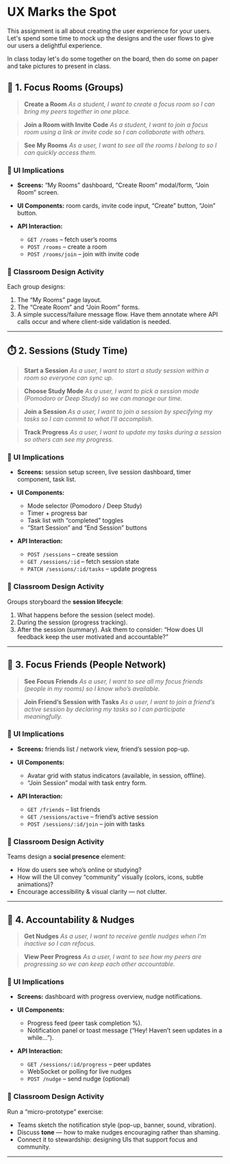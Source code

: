 # UX Marks the Spot
This assignment is all about creating the user experience for your users. Let's spend some time to mock up the designs and the
user flows to give our users a delightful experience.

In class today let's do some together on the board, then do some on paper and take pictures to present in class.

## 🎯 1. Focus Rooms (Groups)

> **Create a Room**
> *As a student, I want to create a focus room so I can bring my peers together in one place.*

> **Join a Room with Invite Code**
> *As a student, I want to join a focus room using a link or invite code so I can collaborate with others.*

> **See My Rooms**
> *As a user, I want to see all the rooms I belong to so I can quickly access them.*

### 🧩 UI Implications

* **Screens:** “My Rooms” dashboard, “Create Room” modal/form, “Join Room” screen.
* **UI Components:** room cards, invite code input, “Create” button, “Join” button.
* **API Interaction:**

  * `GET /rooms` – fetch user’s rooms
  * `POST /rooms` – create a room
  * `POST /rooms/join` – join with invite code

### 🏫 Classroom Design Activity

Each group designs:

1. The “My Rooms” page layout.
2. The “Create Room” and “Join Room” forms.
3. A simple success/failure message flow.
   Have them annotate where API calls occur and where client-side validation is needed.

---

## ⏱️ 2. Sessions (Study Time)

> **Start a Session**
> *As a user, I want to start a study session within a room so everyone can sync up.*

> **Choose Study Mode**
> *As a user, I want to pick a session mode (Pomodoro or Deep Study) so we can manage our time.*

> **Join a Session**
> *As a user, I want to join a session by specifying my tasks so I can commit to what I’ll accomplish.*

> **Track Progress**
> *As a user, I want to update my tasks during a session so others can see my progress.*

### 🧩 UI Implications

* **Screens:** session setup screen, live session dashboard, timer component, task list.
* **UI Components:**

  * Mode selector (Pomodoro / Deep Study)
  * Timer + progress bar
  * Task list with “completed” toggles
  * “Start Session” and “End Session” buttons
* **API Interaction:**

  * `POST /sessions` – create session
  * `GET /sessions/:id` – fetch session state
  * `PATCH /sessions/:id/tasks` – update progress

### 🏫 Classroom Design Activity

Groups storyboard the **session lifecycle**:

1. What happens before the session (select mode).
2. During the session (progress tracking).
3. After the session (summary).
   Ask them to consider: “How does UI feedback keep the user motivated and accountable?”

---

## 👥 3. Focus Friends (People Network)

> **See Focus Friends**
> *As a user, I want to see all my focus friends (people in my rooms) so I know who’s available.*

> **Join Friend’s Session with Tasks**
> *As a user, I want to join a friend’s active session by declaring my tasks so I can participate meaningfully.*

### 🧩 UI Implications

* **Screens:** friends list / network view, friend’s session pop-up.
* **UI Components:**

  * Avatar grid with status indicators (available, in session, offline).
  * “Join Session” modal with task entry form.
* **API Interaction:**

  * `GET /friends` – list friends
  * `GET /sessions/active` – friend’s active session
  * `POST /sessions/:id/join` – join with tasks

### 🏫 Classroom Design Activity

Teams design a **social presence** element:

* How do users see who’s online or studying?
* How will the UI convey “community” visually (colors, icons, subtle animations)?
* Encourage accessibility & visual clarity — not clutter.

---

## 🔔 4. Accountability & Nudges

> **Get Nudges**
> *As a user, I want to receive gentle nudges when I’m inactive so I can refocus.*

> **View Peer Progress**
> *As a user, I want to see how my peers are progressing so we can keep each other accountable.*

### 🧩 UI Implications

* **Screens:** dashboard with progress overview, nudge notifications.
* **UI Components:**

  * Progress feed (peer task completion %).
  * Notification panel or toast message (“Hey! Haven’t seen updates in a while…”).
* **API Interaction:**

  * `GET /sessions/:id/progress` – peer updates
  * WebSocket or polling for live nudges
  * `POST /nudge` – send nudge (optional)

### 🏫 Classroom Design Activity

Run a “micro-prototype” exercise:

* Teams sketch the notification style (pop-up, banner, sound, vibration).
* Discuss **tone** — how to make nudges encouraging rather than shaming.
* Connect it to stewardship: designing UIs that support focus and community.

---
